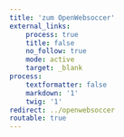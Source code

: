 ```yaml
---
title: 'zum OpenWebsoccer'
external_links:
    process: true
    title: false
    no_follow: true
    mode: active
    target: _blank
process:
    textformatter: false
    markdown: '1'
    twig: '1'
redirect: ../openwebsoccer
routable: true
---
```



